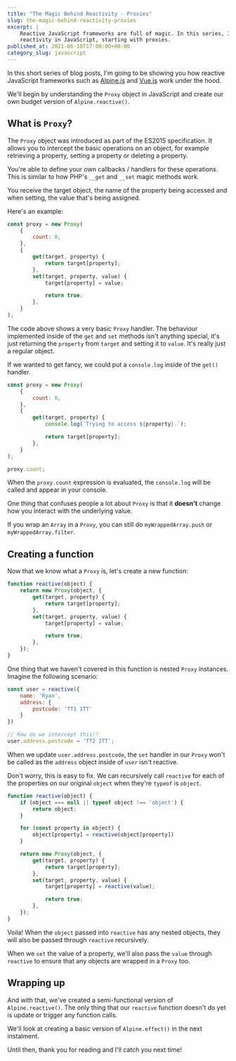 ```yaml
---
title: "The Magic Behind Reactivity - Proxies"
slug: the-magic-behind-reactivity-proxies
excerpt: |
    Reactive JavaScript frameworks are full of magic. In this series, I'll cover the basics of
    reactivity in JavaScript, starting with proxies.
published_at: 2021-06-18T17:00:00+00:00
category_slug: javascript
---
```


In this short series of blog posts, I'm going to be showing you how reactive JavaScript frameworks such as [Alpine.js](https://alpinejs.dev) and [Vue.js](https://vuejs.org/) work under the hood.

We'll begin by understanding the `Proxy` object in JavaScript and create our own budget version of `Alpine.reactive()`.

## What is `Proxy`?

The `Proxy` object was introduced as part of the ES2015 specification. It allows you to intercept the basic operations on an object, for example retrieving a property, setting a property or deleting a property.

You're able to define your own callbacks / handlers for these operations. This is similar to how PHP's `__get` and `__set` magic methods work.

You receive the target object, the name of the property being accessed and when setting, the value that's being assigned.

Here's an example:

```js
const proxy = new Proxy(
    {
        count: 0,
    },
    {
        get(target, property) {
            return target[property];
        },
        set(target, property, value) {
            target[property] = value;

            return true;
        },
    }
);
```

The code above shows a very basic `Proxy` handler. The behaviour implemented inside of the `get` and `set` methods isn't anything special, it's just returning the `property` from `target` and setting it to `value`. It's really just a regular object.

If we wanted to get fancy, we could put a `console.log` inside of the `get()` handler.

```js
const proxy = new Proxy(
    {
        count: 0,
    },
    {
        get(target, property) {
            console.log(`Trying to access ${property}.`);

            return target[property];
        },
    }
);

proxy.count;
```

When the `proxy.count` expression is evaluated, the `console.log` will be called and appear in your console.

One thing that confuses people a lot about `Proxy` is that it **doesn't** change how you interact with the underlying value.

If you wrap an `Array` in a `Proxy`, you can still do `myWrappedArray.push` or `myWrappedArray.filter`.

## Creating a function

Now that we know what a `Proxy` is, let's create a new function:

```js
function reactive(object) {
    return new Proxy(object, {
        get(target, property) {
            return target[property];
        },
        set(target, property, value) {
            target[property] = value;

            return true;
        },
    });
}
```

One thing that we haven't covered in this function is nested `Proxy` instances. Imagine the following scenario:

```js
const user = reactive({
    name: 'Ryan',
    address: {
        postcode: 'TT1 1TT'
    }
})

// How do we intercept this!?
user.address.postcode = 'TT2 2TT';
```

When we update `user.address.postcode`, the `set` handler in our `Proxy` won't be called as the `address` object inside of `user` isn't reactive. 

Don't worry, this is easy to fix. We can recursively call `reactive` for each of the properties on our original `object` when they're `typeof` is `object`.

```js
function reactive(object) {
    if (object === null || typeof object !== 'object') {
        return object;
    }

    for (const property in object) {
        object[property] = reactive(object[property])
    }

    return new Proxy(object, {
        get(target, property) {
            return target[property];
        },
        set(target, property, value) {
            target[property] = reactive(value);

            return true;
        },
    });
}
```

Voila! When the `object` passed into `reactive` has any nested objects, they will also be passed through `reactive` recursively. 

When we `set` the value of a property, we'll also pass the `value` through `reactive` to ensure that any objects are wrapped in a `Proxy` too.

## Wrapping up

And with that, we've created a semi-functional version of `Alpine.reactive()`. The only thing that our `reactive` function doesn't do yet is update or trigger any function calls.

We'll look at creating a basic version of `Alpine.effect()` in the next instalment.

Until then, thank you for reading and I'll catch you next time!
